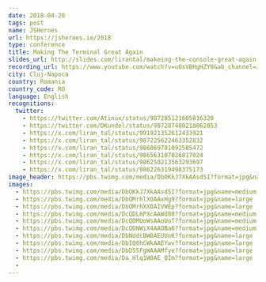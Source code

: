 ```yaml
---
date: 2018-04-20
tags: post
name: JSHeroes
url: https://jsheroes.io/2018
type: conference
title: Making The Terminal Great Again
slides_url: http://slides.com/lirantal/makeing-the-console-great-again
recording_url: https://www.youtube.com/watch?v=uOsVBHgHZY0&ab_channel=JSHeroes
city: Cluj-Napoca
country: Romania
country_code: RO
language: English
recognitions:
  twitter:
    - https://twitter.com/Atinux/status/987285121605816320
    - https://twitter.com/DKundel/status/987287480218062853
    - https://x.com/liran_tal/status/991921352612433921
    - https://x.com/liran_tal/status/987225622463352832
    - https://x.com/liran_tal/status/986869781092585472
    - https://x.com/liran_tal/status/986563107026817024
    - https://x.com/liran_tal/status/986250213563293697
    - https://x.com/liran_tal/status/986226319498375173
image_header: https://pbs.twimg.com/media/DbOKkJ7XkAAsdSI?format=jpg&name=medium
images:
  - https://pbs.twimg.com/media/DbOKkJ7XkAAsdSI?format=jpg&name=medium
  - https://pbs.twimg.com/media/DbOMrhlX0AAxHg9?format=jpg&name=large
  - https://pbs.twimg.com/media/DbOMrhXX0AIVWEp?format=jpg&name=large
  - https://pbs.twimg.com/media/DcQDL6PXcAAWd88?format=jpg&name=medium
  - https://pbs.twimg.com/media/DcQDMUoWsAAoUoT?format=jpg&name=medium
  - https://pbs.twimg.com/media/DcQDNWiX4AAOBa6?format=jpg&name=medium
  - https://pbs.twimg.com/media/DbNUdcBW0AEUUoK?format=jpg&name=large
  - https://pbs.twimg.com/media/DbIQ0hCWkAAEYwv?format=jpg&name=large
  - https://pbs.twimg.com/media/DbD55FgWAAAMfye?format=jpg&name=large
  - https://pbs.twimg.com/media/Da_Hlq1W0AE_QIm?format=jpg&name=large
  - 
---
```

